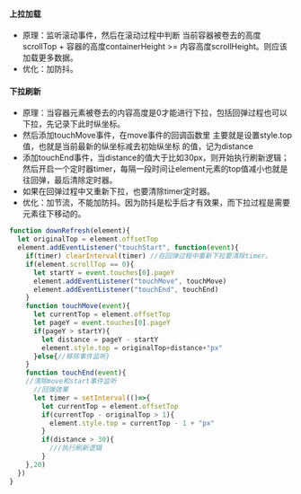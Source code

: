 #### 上拉加载

- 原理：监听滚动事件，然后在滚动过程中判断 当前容器被卷去的高度scrollTop + 容器的高度containerHeight >= 内容高度scrollHeight。则应该加载更多数据。
- 优化：加防抖。

#### 下拉刷新
- 原理：当容器元素被卷去的内容高度是0才能进行下拉，包括回弹过程也可以下拉，先记录下此时纵坐标。
- 然后添加touchMove事件，在move事件的回调函数里 主要就是设置style.top值，也就是当前最新的纵坐标减去初始纵坐标 的值，记为distance
- 添加touchEnd事件，当distance的值大于比如30px，则开始执行刷新逻辑；然后开启一个定时器timer，每隔一段时间让element元素的top值减小也就是往回弹，最后清除定时器。
- 如果在回弹过程中又重新下拉，也要清除timer定时器。
- 优化：加节流，不能加防抖。因为防抖是松手后才有效果，而下拉过程是需要元素往下移动的。
```js
function downRefresh(element){
  let originalTop = element.offsetTop
  element.addEventListener("touchStart", function(event){
    if(timer) clearInterval(timer) //在回弹过程中重新下拉要清除timer。
    if(element.scrollTop == 0){
      let startY = event.touches[0].pageY
      element.addEventListener("touchMove", touchMove)
      element.addEventListener("touchEnd", touchEnd)
    }
    function touchMove(event){
      let currentTop = element.offsetTop
      let pageY = event.touches[0].pageY
      if(pageY > startY){
        let distance = pageY - startY
        element.style.top = originalTop+distance+"px"
      }else{//移除事件监听}
    }
    function touchEnd(event){
    //清除move和start事件监听
      //回弹效果
      let timer = setInterval(()=>{
        let currentTop = element.offsetTop
        if(currentTop - originalTop > 1){
          element.style.top = currentTop - 1 + "px"
        }
        if(distance > 30){
          ///执行刷新逻辑
        }
    },20)
  })
}
```
